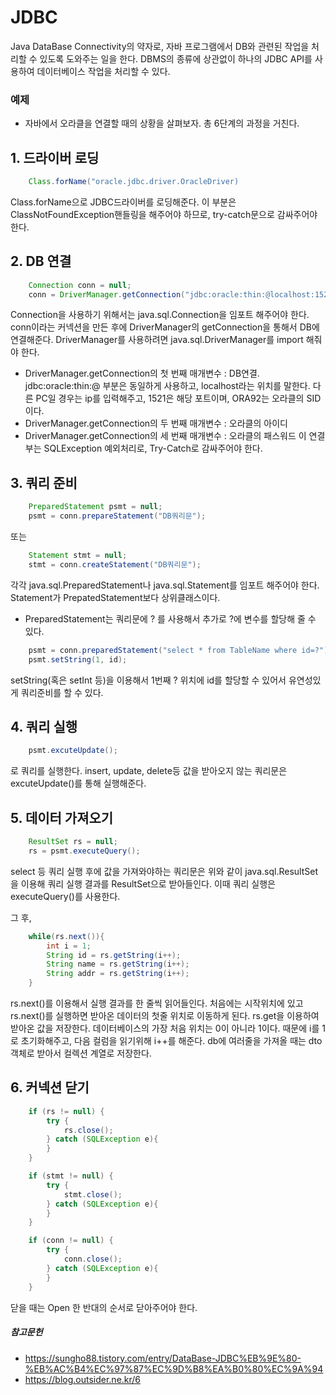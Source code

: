 # JDBC
 Java DataBase Connectivity의 약자로, 자바 프로그램에서 DB와 관련된 작업을 처리할 수 있도록 도와주는 일을 한다. DBMS의 종류에 상관없이 하나의 JDBC API를 사용하여 데이터베이스 작업을 처리할 수 있다.

### 예제
- 자바에서 오라클을 연결할 때의 상황을 살펴보자. 총 6단계의 과정을 거친다.

## 1. 드라이버 로딩
``` java
    Class.forName("oracle.jdbc.driver.OracleDriver)
```
Class.forName으로 JDBC드라이버를 로딩해준다. 
이 부분은 ClassNotFoundException핸들링을 해주어야 하므로, try-catch문으로 감싸주어야 한다.

## 2. DB 연결
``` java
    Connection conn = null;
    conn = DriverManager.getConnection("jdbc:oracle:thin:@localhost:1521:ORA92", "scott", "tiger");
```
Connection을 사용하기 위해서는 java.sql.Connection을 임포트 해주어야 한다. conn이라는 커넥션을 만든 후에 DriverManager의 getConnection을 통해서 DB에 연결해준다. DriverManager를 사용하려면 java.sql.DriverManager를 import 해줘야 한다.
- DriverManager.getConnection의 첫 번째 매개변수 : DB연결. jdbc:oracle:thin:@ 부분은 동일하게 사용하고, localhost라는 위치를 말한다. 다른 PC일 경우는 ip를 입력해주고, 1521은 해당 포트이며, ORA92는 오라클의 SID 이다. 
- DriverManager.getConnection의 두 번째 매개변수 : 오라클의 아이디
- DriverManager.getConnection의 세 번째 매개변수 : 오라클의 패스워드
이 연결부는 SQLException 예외처리로, Try-Catch로 감싸주어야 한다.

## 3. 쿼리 준비
``` java
    PreparedStatement psmt = null;
    psmt = conn.prepareStatement("DB쿼리문");
 ```
 또는

``` java
    Statement stmt = null;
    stmt = conn.createStatement("DB쿼리문");
```
각각 java.sql.PreparedStatement나 java.sql.Statement를 임포트 해주어야 한다. Statement가 PrepatedStatement보다 상위클래스이다.

- PreparedStatement는 쿼리문에 ? 를 사용해서 추가로 ?에 변수를 할당해 줄 수 있다. 
``` java
    psmt = conn.preparedStatement("select * from TableName where id=?");
    psmt.setString(1, id);
```

setString(혹은 setInt 등)을 이용해서 1번째 ? 위치에 id를 할당할 수 있어서 유연성있게 쿼리준비를 할 수 있다.

## 4. 쿼리 실행
``` java
    psmt.excuteUpdate();
```
로 쿼리를 실행한다. insert, update, delete등 값을 받아오지 않는 쿼리문은 excuteUpdate()를 통해 실행해준다.

## 5. 데이터 가져오기
``` java
    ResultSet rs = null;
    rs = psmt.executeQuery();
```
select 등 쿼리 실행 후에 값을 가져와야하는 쿼리문은 위와 같이 java.sql.ResultSet을 이용해 쿼리 실행 결과를 ResultSet으로 받아들인다. 이때 쿼리 실행은 executeQuery()를 사용한다.

그 후,

``` java
    while(rs.next()){
        int i = 1;
        String id = rs.getString(i++);
        String name = rs.getString(i++);
        String addr = rs.getString(i++);
    }
```
rs.next()를 이용해서 실행 결과를 한 줄씩 읽어들인다.
처음에는 시작위치에 있고 rs.next()를 실행하면 받아온 데이터의 첫줄 위치로 이동하게 된다. rs.get을 이용하여 받아온 값을 저장한다. 데이터베이스의 가장 처음 위치는 0이 아니라 1이다. 때문에 i를 1로 초기화해주고, 다음 컬럼을 읽기위해 i++를 해준다. db에 여러줄을 가져올 때는 dto 객체로 받아서 컬렉션 계열로 저장한다.

## 6. 커넥션 닫기
``` java
    if (rs != null) {
        try {
            rs.close();
        } catch (SQLException e){
        }
    }

    if (stmt != null) {
        try {
            stmt.close();
        } catch (SQLException e){
        }
    }

    if (conn != null) {
        try {
            conn.close();
        } catch (SQLException e){
        }
    }
```
닫을 때는 Open 한 반대의 순서로 닫아주어야 한다. 




 ##### 참고문헌
 - https://sungho88.tistory.com/entry/DataBase-JDBC%EB%9E%80-%EB%AC%B4%EC%97%87%EC%9D%B8%EA%B0%80%EC%9A%94
- https://blog.outsider.ne.kr/6
